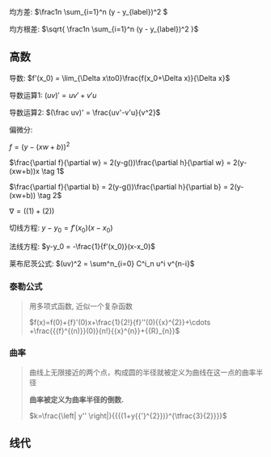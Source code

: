 <!-- 
title: 01-数学基础
sort: 
--> 

均方差: $\frac1n \sum_{i=1}^n (y - y_{label})^2 $

均方根差: $\sqrt{ \frac1n \sum_{i=1}^n (y - y_{label})^2 }$

## 高数

导数: $f'(x_0) = \lim_{\Delta x\to0}\frac{f(x_0+\Delta x)}{\Delta x}$

导数运算1: $(uv)' = uv'+v'u$

导数运算2: $(\frac uv)' = \frac{uv'-v'u}{v^2}$

偏微分: 

$f=(y-(xw+b))^2$

$\frac{\partial f}{\partial w} = 2(y-g())\frac{\partial h}{\partial w} = 2(y-(xw+b))x \tag 1$

$\frac{\partial f}{\partial b} = 2(y-g())\frac{\partial h}{\partial b} = 2(y-(xw+b)) \tag 2$

$\nabla = ((1)+(2))$

切线方程: $y-y_0 = {f'(x_0)}(x-x_0)$

法线方程: $y-y_0 = -\frac{1}{f'(x_0)}(x-x_0)$

莱布尼茨公式: $(uv)^2 = \sum^n_{i=0} C^i_n u^i v^{n-i}$

### 泰勒公式

> 用多项式函数, 近似一个复杂函数
>
> $f(x)=f(0)+{f}'(0)x+\frac{1}{2!}{f}''(0){{x}^{2}}+\cdots +\frac{{{f}^{(n)}}(0)}{n!}{{x}^{n}}+{{R}_{n}}$

### 曲率

> 曲线上无限接近的两个点，构成圆的半径就被定义为曲线在这一点的曲率半径
>
> **曲率被定义为曲率半径的倒数.**
>
> $k=\frac{\left| y'' \right|}{{{(1+y{{'}^{2}})}^{\tfrac{3}{2}}}}$

## 线代


